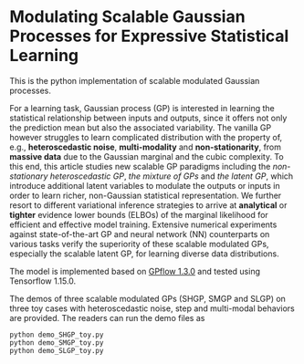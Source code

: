 



Modulating Scalable Gaussian Processes for Expressive Statistical Learning
====

This is the python implementation of scalable modulated Gaussian processes.

For a learning task, Gaussian process (GP) is interested in learning the statistical relationship between inputs and outputs, since it offers not only the prediction mean but also the associated variability. The vanilla GP however struggles to learn complicated distribution with the property of, e.g., **heteroscedastic noise**, **multi-modality** and **non-stationarity**, from **massive data** due to the Gaussian marginal and the cubic complexity. To this end, this article studies new scalable GP paradigms including the *non-stationary heteroscedastic GP*, *the mixture of GPs* and *the latent GP*, which introduce additional latent variables to modulate the outputs or inputs in order to learn richer, non-Gaussian statistical representation. We further resort to different variational inference strategies to arrive at **analytical** or **tighter** evidence lower bounds (ELBOs) of the marginal likelihood for efficient and effective model training. Extensive numerical experiments against state-of-the-art GP and neural network (NN) counterparts on various tasks verify the superiority of these scalable modulated GPs, especially the scalable latent GP, for learning diverse data distributions.

The model is implemented based on [GPflow 1.3.0](https://github.com/GPflow/GPflow) and tested using Tensorflow 1.15.0. 

The demos of three scalable modulated GPs (SHGP, SMGP and SLGP) on three toy cases with heteroscedastic noise, step and multi-modal behaviors are provided. The readers can run the demo files as

```
python demo_SHGP_toy.py
python demo_SMGP_toy.py
python demo_SLGP_toy.py
```